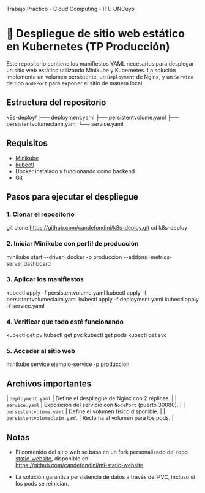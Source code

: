 Trabajo Práctico - Cloud Computing - ITU UNCuyo

# 🐳 Despliegue de sitio web estático en Kubernetes (TP Producción)

Este repositorio contiene los manifiestos YAML necesarios para desplegar un sitio web estático utilizando Minikube y Kubernetes. La solución implementa un volumen persistente, un `Deployment` de Nginx, y un `Service` de tipo `NodePort` para exponer el sitio de manera local.

## Estructura del repositorio

k8s-deploy/
├── deployment.yaml
├── persistentvolume.yaml
├── persistentvolumeclaim.yaml
└── service.yaml


## Requisitos

- [Minikube](https://minikube.sigs.k8s.io/docs/start/)
- [kubectl](https://kubernetes.io/docs/tasks/tools/)
- Docker instalado y funcionando como backend
- Git

## Pasos para ejecutar el despliegue

### 1. Clonar el repositorio

git clone https://github.com/candefondini/k8s-deploy.git
cd k8s-deploy

### 2. Iniciar Minikube con perfil de producción

minikube start --driver=docker -p produccion --addons=metrics-server,dashboard

### 3. Aplicar los manifiestos

kubectl apply -f persistentvolume.yaml
kubectl apply -f persistentvolumeclaim.yaml
kubectl apply -f deployment.yaml
kubectl apply -f service.yaml

### 4. Verificar que todo esté funcionando

kubectl get pv
kubectl get pvc
kubectl get pods
kubectl get svc

### 5. Acceder al sitio web

minikube service ejemplo-service -p produccion


## Archivos importantes

| `deployment.yaml` | Define el despliegue de Nginx con 2 réplicas. |
| `service.yaml` | Exposición del servicio con `NodePort` (puerto 30080). |
| `persistentvolume.yaml` | Define el volumen físico disponible. |
| `persistentvolumeclaim.yaml` | Reclama el volumen para los pods. |


## Notas

- El contenido del sitio web se basa en un fork personalizado del repo [static-website](https://github.com/ewojjowe/static-website), disponible en:  
   https://github.com/candefondini/mi-static-website

- La solución garantiza persistencia de datos a través del PVC, incluso si los pods se reinician.

